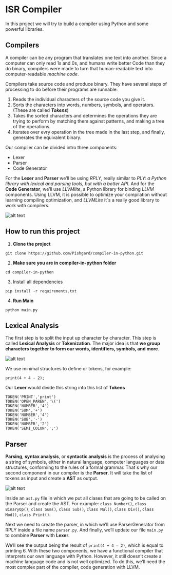 # ISR Compiler
In this project we will try to build a compiler using Python and some powerful libraries.
## Compilers
A compiler can be any program that translates one text into another. Since a computer can only read 1s and 0s, and humans write better Code than they do binary, compilers were made to turn that human-readable text into computer-readable *machine code*.

Compilers take source code and produce binary. They have several steps of processing to do before their programs are runnable:
1. Reads the individual characters of the source code you give it.
2. Sorts the characters into words, numbers, symbols, and operators. (These are called **_Tokens_**)
3. Takes the sorted characters and determines the operations they are trying to perform by matching them against patterns, and making a tree of the operations.
4. Iterates over evry operation in the tree made in the last step, and finally, generates the equivalent binary.

Our compiler can be divided intro three components: 
- Lexer
- Parser
- Code Generator

For the **Lexer** and **Parser** we’ll be using _RPLY_, really similar to _PLY: a Python library with lexical and parsing tools, but with a better API_. And for the **Code Generator**, we’ll use _LLVMlite_, a Python library for binding _LLVM_ components. Using LLVM, it is possible to optimize your compilation without learning compiling optimization, and _LLVMLite_ it´s a really good library to work with compilers.

![alt text](https://cdn-images-1.medium.com/max/1600/1*ttOYPPL-XJIf4zVZQUBzsQ.jpeg)


## How to run this project

1. **Clone the project**
```
git clone https://github.com/Pishgard/compiler-in-python.git
```

2. **Make sure you are in compiler-in-python folder**
```
cd compiler-in-python
```

3. Install all dependencies
```
pip install -r requirements.txt
```

4. **Run Main**
```
python main.py
```


## Lexical Analysis
The first step is to split the input up character by character. This step is called **Lexical Analysis** or **Tokenization**. The major idea is that **we group characters together to form our words, identifiers, symbols, and more**. 

![alt text](https://cdn-images-1.medium.com/max/1600/1*GX7Ah6256Ya5WQwUnYGZmA.png)

We use minimal structures to define or tokens, for example:
```
print(4 + 4 - 2);
```
Our **Lexer** would divide this string into this list of **Tokens**
```
TOKEN('PRINT','print')
TOKEN('OPEN_PAREN','\(')
TOKEN('NUMBER','4')
TOKEN('SUM','+')
TOKEN('NUMBER','4')
TOKEN('SUB','-')
TOKEN('NUMBER','2')
TOKEN('SEMI_COLON',';')
```
## Parser
**Parsing**, **syntax analysis**, or **syntactic analysis** is the process of analysing a string of symbols, either in natural language, computer languages or data structures, conforming to the rules of a formal grammar. That´s why our second component in our compiler is the **Parser**. It will take the list of tokens as input and create a **AST** as output. 

![alt text](https://miro.medium.com/max/1164/1*gJCBr6E-lhYSiW0BsUU4mQ.jpeg)

Inside an `ast.py` file in which we put all clases that are going to be called on the Parser and create the AST. For example: 
`class Number()`, `class BinaryOp()`, `class Sum()`, `class Sub()`, `class Mul()`, `class Div()`, `class Mod()`, `class Print()`.

Next we need to create the parser, in which we’ll use ParserGenerator from RPLY inside a file name `parser.py`. And finally, we’ll update our file `main.py` to combine **Parser** with **Lexer**.

We’ll see the output being the result of `print(4 + 4 — 2)`, which is equal to printing 6.
With these two components, we have a functional compiler that interprets our own language with Python. However, it still doesn’t create a machine language code and is not well optimized. To do this, we’ll need the most complex part of the compiler, code generation with LLVM.
